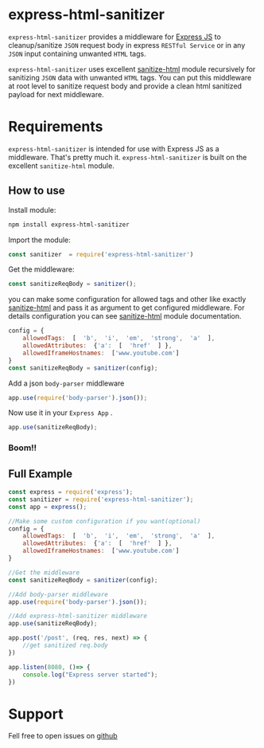 # express-html-sanitizer
`express-html-sanitizer` provides a middleware for <a href="http://expressjs.com/">Express JS</a>  to cleanup/sanitize `JSON` request body in express `RESTful Service` or in any `JSON` input containing unwanted `HTML` tags.

`express-html-sanitizer` uses excellent <a href="https://www.npmjs.com/package/sanitize-html">sanitize-html</a> module recursively for sanitizing `JSON` data with unwanted `HTML` tags. You can  put this middleware at root level to sanitize request body and provide a clean html sanitized payload for next middleware.

# Requirements
`express-html-sanitizer` is intended for use with Express JS as a middleware. That's pretty much it. `express-html-sanitizer` is built on the excellent `sanitize-html` module.

## How to use
Install module:
```bash
npm install express-html-sanitizer
```
Import the module:
```js
const sanitizer  = require('express-html-sanitizer')
```
Get the middleware:
```js
const sanitizeReqBody = sanitizer();
```

you can make some configuration for allowed tags and other like exactly <a href="https://www.npmjs.com/package/sanitize-html">sanitize-html</a> and pass it as argument to get configured middleware. For details configuration you can see <a href="https://www.npmjs.com/package/sanitize-html">sanitize-html</a> module documentation.
```js
config = {
	allowedTags:  [  'b',  'i',  'em',  'strong',  'a'  ],
	allowedAttributes:  {'a':  [  'href'  ] },
	allowedIframeHostnames:  ['www.youtube.com']
}
const sanitizeReqBody = sanitizer(config);
```
Add a json `body-parser` middleware
```js
app.use(require('body-parser').json());
```

Now use it in your `Express App` . 
```js
app.use(sanitizeReqBody);
```
### Boom!!

## Full Example
```js
const express = require('express');
const sanitizer = require('express-html-sanitizer');
const app = express();

//Make some custom configuration if you want(optional)
config = {
	allowedTags:  [  'b',  'i',  'em',  'strong',  'a'  ],
	allowedAttributes:  {'a':  [  'href'  ] },
	allowedIframeHostnames:  ['www.youtube.com']
}

//Get the middleware
const sanitizeReqBody = sanitizer(config);

//Add body-parser middleware
app.use(require('body-parser').json());

//Add express-html-sanitizer middleware
app.use(sanitizeReqBody);

app.post('/post', (req, res, next) => {
	//get sanitized req.body
})

app.listen(8080, ()=> {
	console.log("Express server started");
})
``` 

# Support
Fell free to open issues on <a href="https://github.com/sbr35/express-html-sanitizer">github</a>

